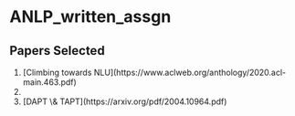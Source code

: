 # ANLP_written_assgn

## Papers Selected 
<ol>
<li>[Climbing towards NLU](https://www.aclweb.org/anthology/2020.acl-main.463.pdf)<li/>
  <li>[DAPT \& TAPT](https://arxiv.org/pdf/2004.10964.pdf)</li>
 </ol>
